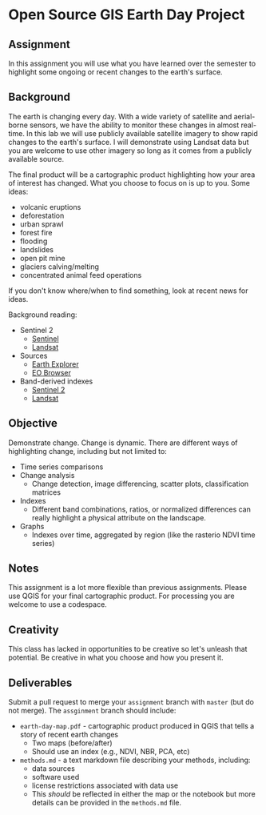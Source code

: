 # Open Source GIS Earth Day Project
## Assignment
In this assignment you will use what you have learned over the semester to highlight some ongoing or recent changes to the earth's surface.

## Background
The earth is changing every day. With a wide variety of satellite and aerial-borne sensors, we have the ability to monitor these changes in
almost real-time. In this lab we will use publicly available satellite imagery to show rapid changes to the earth's surface. I will
demonstrate using Landsat data but you are welcome to use other imagery so long as it comes from a publicly available source.

The final product will be a cartographic product highlighting how your area of interest has changed. What you choose to focus on is up 
to you. Some ideas:
- volcanic eruptions
- deforestation
- urban sprawl
- forest fire
- flooding
- landslides
- open pit mine
- glaciers calving/melting
- concentrated animal feed operations

If you don't know where/when to find something, look at recent news for ideas.

Background reading:
- Sentinel 2
  - [Sentinel](https://sentinels.copernicus.eu/web/sentinel/home)
  - [Landsat](https://landsat.gsfc.nasa.gov/)
- Sources
  - [Earth Explorer](https://earthexplorer.usgs.gov/)
  - [EO Browser](https://apps.sentinel-hub.com/eo-browser/)
- Band-derived indexes
  - [Sentinel 2](https://custom-scripts.sentinel-hub.com/custom-scripts/sentinel-2/indexdb/)
  - [Landsat](https://www.usgs.gov/landsat-missions/landsat-surface-reflectance-derived-spectral-indices)

## Objective
Demonstrate change. Change is dynamic. There are different ways of highlighting change, including but not limited to:
- Time series comparisons
- Change analysis
  - Change detection, image differencing, scatter plots, classification matrices
- Indexes
  - Different band combinations, ratios, or normalized differences can really highlight a physical attribute on the landscape.
- Graphs
  - Indexes over time, aggregated by region (like the rasterio NDVI time series)

## Notes
This assignment is a lot more flexible than previous assignments. Please use QGIS for your final cartographic product. For processing 
you are welcome to use a codespace. 

## Creativity
This class has lacked in opportunities to be creative so let's unleash that potential. Be creative in what you choose and how you 
present it.

## Deliverables
Submit a pull request to merge your `assignment` branch with `master` (but do not merge). The `assginment` branch should include:
- `earth-day-map.pdf` - cartographic product produced in QGIS that tells a story of recent earth changes
  - Two maps (before/after)
  - Should use an index (e.g., NDVI, NBR, PCA, etc)
- `methods.md` - a text markdown file describing your methods, including:
  - data sources
  - software used
  - license restrictions associated with data use
  - This _should_ be reflected in either the map or the notebook but more details can be provided in the `methods.md` file. 
